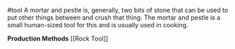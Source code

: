 #tool 
A mortar and pestle is, generally, two bits of stone that can be used to put other things between and crush that thing. The mortar and pestle is a small human-sized tool for this and is usually used in cooking.

**Production Methods**
[[Rock Tool]]